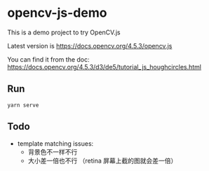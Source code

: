 # opencv-js-demo

This is a demo project to try OpenCV.js

Latest version is https://docs.opencv.org/4.5.3/opencv.js

You can find it from the doc: https://docs.opencv.org/4.5.3/d3/de5/tutorial_js_houghcircles.html


## Run

```
yarn serve
```


## Todo

- template matching issues:
  - 背景色不一样不行
  - 大小差一倍也不行 （retina 屏幕上截的图就会差一倍）
